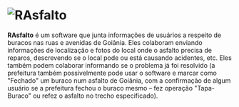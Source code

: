 ![RAsfalto](https://raw.githack.com/wiki/gustavosotnas/RAsfalto/Extras/Logo/RAsfalto_banner.svg)
===========
**RAsfalto** é um software que junta informações de usuários a respeito de buracos nas ruas e avenidas de Goiânia. 
Eles colaboram enviando informações de localização e fotos do local onde o asfalto precisa de reparos, descrevendo se o local pode ou está causando acidentes, etc. Eles também podem colaborar informando se o problema já foi resolvido (a prefeitura também possivelmente pode usar o software e marcar como "Fechado" um buraco num asfalto de Goiânia, com a confirmação de algum usuário se a prefeitura fechou o buraco mesmo – fez operação "Tapa-Buraco" ou refez o asfalto no trecho especificado).
